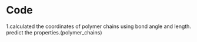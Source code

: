 # Code
1.calculated the coordinates of polymer chains using bond angle and length.
predict the properties.(polymer_chains)



